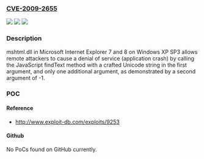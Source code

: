 ### [CVE-2009-2655](https://cve.mitre.org/cgi-bin/cvename.cgi?name=CVE-2009-2655)
![](https://img.shields.io/static/v1?label=Product&message=n%2Fa&color=blue)
![](https://img.shields.io/static/v1?label=Version&message=n%2Fa&color=blue)
![](https://img.shields.io/static/v1?label=Vulnerability&message=n%2Fa&color=brighgreen)

### Description

mshtml.dll in Microsoft Internet Explorer 7 and 8 on Windows XP SP3 allows remote attackers to cause a denial of service (application crash) by calling the JavaScript findText method with a crafted Unicode string in the first argument, and only one additional argument, as demonstrated by a second argument of -1.

### POC

#### Reference
- http://www.exploit-db.com/exploits/9253

#### Github
No PoCs found on GitHub currently.

